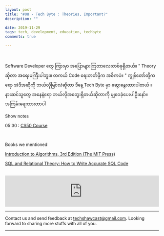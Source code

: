 ```yaml
---
layout: post
title: "#08 - Tech Byte : Theories, Important?"
description: ""

date: 2019-11-29
tags: tech, development, education, techbyte
comments: true

--- 
```


<br/>

Software Developer တွေ ကြားမှာ အပြောများကြတာလေးတစ်ခုရှိတယ်။
" Theory ဆိုတာ အရေးမကြီးပါဘူး။ တကယ် Code ရေးတတ်ဖို့က အဓိကပဲ။ "
ကျွန်တော်တို့ကရော အဲဒီအဆိုကို ဘယ်လိုမြင်လဲဆိုတာ ဒီနေ့ Tech Byte မှာ ဆွေးနွေးထားပါတယ် ။
နားဆင်သူတွေ အနေနဲ့ရော ဘယ်လိုအ‌တွေးရှိတယ်ဆိုတာကို မျှဝေခဲ့ပေးပါဦးနော်။
အကြမ်းရေးထားတာပါ

Show notes

05:30 : [CS50 Course](https://courses.edx.org/courses/course-v1:HarvardX+CS50+X)


<br/>

Books we mentioned

[Introduction to Algorithms, 3rd Edition (The MIT Press)](https://www.amazon.com/dp/0262033844/ref=cm_sw_r_other_apa_i_JU.3DbT2YK9K4)


[SQL and Relational Theory: How to Write Accurate SQL Code](https://www.amazon.com/SQL-Relational-Theory-Write-Accurate/dp/1449316409)

<br/>


<iframe src="https://anchor.fm/techshaw/embed/episodes/Tech-Byte--Theories--Important-e9881m"  height="102px" width="100%" frameborder="0" scrolling="no"></iframe>


***



Contact us and send feedback at [techshawcast@gmail.com](mailto:techshawcast@gmail.com). Looking forward to sharing more stuffs with all of you.

---